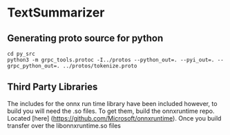
# TextSummarizer


## Generating proto source for python 
```
cd py_src
python3 -m grpc_tools.protoc -I../protos --python_out=. --pyi_out=. --grpc_python_out=. ../protos/tokenize.proto
```

## Third Party Libraries
The includes for the onnx run time library have been included however, to build you will need the .so files. To get them, build the onnxruntime repo. Located [here] (https://github.com/Microsoft/onnxruntime). Once you build transfer over the libonnxruntime.so files